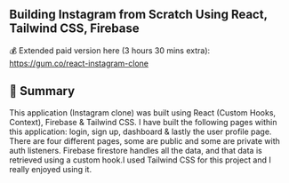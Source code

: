 ## Building Instagram from Scratch Using React, Tailwind CSS, Firebase

💰 Extended paid version here (3 hours 30 mins extra): https://gum.co/react-instagram-clone

## 📣 Summary

This application (Instagram clone) was built using React (Custom Hooks, Context), Firebase & Tailwind CSS. I have built the following pages within this application: login, sign up, dashboard & lastly the user profile page. There are four different pages, some are public and some are private with auth listeners. Firebase firestore handles all the data, and that data is retrieved using a custom hook.I used Tailwind CSS for this project and I really enjoyed using it.





